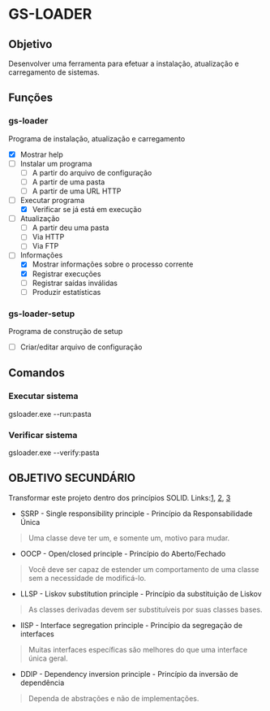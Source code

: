 # GS-LOADER

## Objetivo

Desenvolver uma ferramenta para efetuar a instalação, atualização e carregamento de sistemas.

## Funções

### gs-loader

Programa de instalação, atualização e carregamento

- [x] Mostrar help
- [ ] Instalar um programa
  - [ ] A partir do arquivo de configuração
  - [ ] A partir de uma pasta
  - [ ] A partir de uma URL HTTP
- [ ] Executar programa
  - [x] Verificar se já está em execução
- [ ] Atualização
  - [ ] A partir deu uma pasta
  - [ ] Via HTTP
  - [ ] Via FTP
- [ ] Informações
  - [x] Mostrar informações sobre o processo corrente
  - [x] Registrar execuções
  - [ ] Registrar saídas inválidas
  - [ ] Produzir estatísticas

### gs-loader-setup

Programa de construção de setup

- [ ] Criar/editar arquivo de configuração


## Comandos

### Executar sistema

gsloader.exe --run:pasta

### Verificar sistema

gsloader.exe --verify:pasta

## OBJETIVO SECUNDÁRIO

Transformar este projeto dentro dos princípios SOLID. Links:[1](https://medium.com/thiago-aragao/solid-princ%C3%ADpios-da-programa%C3%A7%C3%A3o-orientada-a-objetos-ba7e31d8fb25), [2](http://www.eduardopires.net.br/2013/04/orientacao-a-objeto-solid>), [3](https://medium.com/@carloszan/entendendo-solid-com-exemplos-em-c-98a983d47f) 

- SSRP - Single responsibility principle - Princípio da Responsabilidade Única
> Uma classe deve ter um, e somente um, motivo para mudar.

- OOCP - Open/closed principle - Princípio do Aberto/Fechado
> Você deve ser capaz de estender um comportamento de uma classe sem a necessidade de modificá-lo.

- LLSP - Liskov substitution principle - Princípio da substituição de Liskov
> As classes derivadas devem ser substituíveis por suas classes bases.

- IISP - Interface segregation principle - Princípio da segregação de interfaces
> Muitas interfaces específicas são melhores do que uma interface única geral.

- DDIP - Dependency inversion principle - Princípio da inversão de dependência
> Dependa de abstrações e não de implementações.